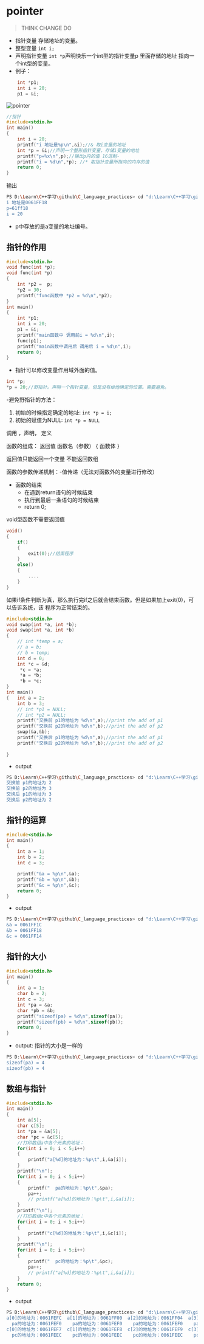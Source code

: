 # pointer
> THINK CHANGE DO
- 指针变量 存储地址的变量。
- 整型变量 ```int i;```
- 声明指针变量 ```int *p```声明快乐一个int型的指针变量p   里面存储的地址 指向一个int型的变量。
- 例子：
```c
    int *p1;
    int i = 20;
    p1 = &i;
```
![pointer](./picture/pointer.png)
```c
//指针
#include<stdio.h>
int main()
{
    int i = 20;
    printf("i 地址是%p\n",&i);//& 取i变量的地址
    int *p = &i;//声明一个整形指针变量，存储i变量的地址
    printf("p=%x\n",p);//输出p内的值 16进制-
    printf("i = %d\n",*p); //* 取指针变量所指向的内存的值
    return 0;
}
```
输出
```bash
PS D:\Learn\C++学习\github\C_language_practices> cd "d:\Learn\C++学习\github\C_language_practices\" ; if ($?) { gcc tempCodeRunnerFile.c -o tempCodeRunnerFile } ; if ($?) { .\tempCodeRunnerFile }
i 地址是0061FF18
p=61ff18
i = 20
```
- p中存放的是a变量的地址编号。

## 指针的作用

```c
#include<stdio.h>
void func(int *p);
void func(int *p)
{
    int *p2 =  p;
    *p2 = 30;
    printf("func函数中 *p2 = %d\n",*p2);
}
int main()
{
    int *p1;
    int i = 20;
    p1 = &i;
    printf("main函数中 调用前i = %d\n",i);
    func(p1);
    printf("main函数中调用后 调用后 i = %d\n",i);
    return 0;
}
```
- 指针可以修改变量作用域外面的值。
```c
int *p;
*p = 20;//野指针。声明一个指针变量，但是没有给他确定的位置。需要避免。
```
-避免野指针的方法：
1. 初始的时候指定确定的地址: ```int *p = i;```
2. 初始的赋值为NULL: ```int *p = NULL```


调用 ，声明， 定义

函数的组成：
返回值  函数名（参数）
{
    函数体
}

返回值只能返回一个变量
不能返回数组

函数的参数传递机制：-值传递（无法对函数外的变量进行修改）

- 函数的结束
    - 在遇到return语句的时候结束
    - 执行到最后一条语句的时候结束
    - return 0;

void型函数不需要返回值
```c
void()
{
    if()
    {
        exit(0);//结束程序
    }
    else()
    {
        ....
    }
}
```
如果if条件判断为真，那么执行完if之后就会结束函数。但是如果加上exit(0)，可以告诉系统，该 程序为正常结束的。
```c
#include<stdio.h>
void swap(int *a, int *b);
void swap(int *a, int *b)
{
    // int *temp = a;
    // a = b;
    // b = temp;
    int d = 0;
    int *c = &d;
     *c = *a;
     *a = *b;
     *b = *c;
}
int main()
{   int a = 2;
    int b = 3;
    // int *p1 = NULL;
    // int *p2 = NULL;
    printf("交换前 p1的地址为 %d\n",a);//print the add of p1
    printf("交换前 p2的地址为 %d\n",b);//print the add of p2
    swap(&a,&b);
    printf("交换后 p1的地址为 %d\n",a);//print the add of p1
    printf("交换后 p2的地址为 %d\n",b);//print the add of p2
        
}
```
- output
```bash
PS D:\Learn\C++学习\github\C_language_practices> cd "d:\Learn\C++学习\github\C_language_practices\" ; if ($?) { gcc tempCodeRunnerFile.c -o tempCodeRunnerFile } ; if ($?) { .\tempCodeRunnerFile } 
交换前 p1的地址为 2
交换前 p2的地址为 3
交换后 p1的地址为 3
交换后 p2的地址为 2
```

## 指针的运算
```c
#include<stdio.h>
int main()
{
    int a = 1;
    int b = 2;
    int c = 3;

    printf("&a = %p\n",&a);
    printf("&b = %p\n",&b);
    printf("&c = %p\n",&c);
    return 0;
}
```
- output
```bash
PS D:\Learn\C++学习\github\C_language_practices> cd "d:\Learn\C++学习\github\C_language_practices\" ; if ($?) { gcc tempCodeRunnerFile.c -o tempCodeRunnerFile } ; if ($?) { .\tempCodeRunnerFile } 
&a = 0061FF1C
&b = 0061FF18
&c = 0061FF14
```
## 指针的大小
```c
#include<stdio.h>
int main()
{
    int a = 1;
    char b = 2;
    int c = 3;
    int *pa = &a;
    char *pb = &b;
    printf("sizeof(pa) = %d\n",sizeof(pa));
    printf("sizeof(pb) = %d\n",sizeof(pb));
    return 0;
}
```
- output: 指针的大小是一样的
```bash
PS D:\Learn\C++学习\github\C_language_practices> cd "d:\Learn\C++学习\github\C_language_practices\" ; if ($?) { gcc tempCodeRunnerFile.c -o tempCodeRunnerFile } ; if ($?) { .\tempCodeRunnerFile }
sizeof(pa) = 4
sizeof(pb) = 4
```


## 数组与指针
```c
#include<stdio.h>
int main()
{
    int a[5];
    char c[5];
    int *pa = &a[5];
    char *pc = &c[5];
    //打印数组a中各个元素的地址：
    for(int i = 0; i < 5;i++)
    {
        printf("a[%d]的地址为：%p\t",i,&a[i]);
    }
    printf("\n");
    for(int i = 0; i < 5;i++)
    {
        printf("  pa的地址为：%p\t",&pa);
        pa++;
        // printf("a[%d]的地址为：%p\t",i,&a[i]);
    }
    printf("\n");
    //打印数组c中各个元素的地址：
    for(int i = 0; i < 5;i++)
    {
        printf("c[%d]的地址为：%p\t",i,&c[i]);
    }
    printf("\n");
    for(int i = 0; i < 5;i++)
    {
        printf("  pc的地址为：%p\t",&pc);
        pa++;
        // printf("a[%d]的地址为：%p\t",i,&a[i]);
    }
    return 0;
}
```
- output
```bash
PS D:\Learn\C++学习\github\C_language_practices> cd "d:\Learn\C++学习\github\C_language_practices\" ; if ($?) { gcc tempCodeRunnerFile.c -o tempCodeRunnerFile } ; if ($?) { .\tempCodeRunnerFile }
a[0]的地址为：0061FEFC  a[1]的地址为：0061FF00  a[2]的地址为：0061FF04  a[3]的地址为：0061FF08  a[4]的地址为：0061FF0C  
  pa的地址为：0061FEF0    pa的地址为：0061FEF0    pa的地址为：0061FEF0    pa的地址为：0061FEF0    pa的地址为：0061FEF0
c[0]的地址为：0061FEF7  c[1]的地址为：0061FEF8  c[2]的地址为：0061FEF9  c[3]的地址为：0061FEFA  c[4]的地址为：0061FEFB
  pc的地址为：0061FEEC    pc的地址为：0061FEEC    pc的地址为：0061FEEC    pc的地址为：0061FEEC    pc的地址为：0061FEEC
```
